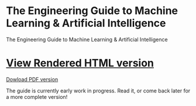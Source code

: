 # The Engineering Guide to Machine Learning & Artificial Intelligence
The Engineering Guide to Machine Learning &amp; Artificial Intelligence


[View Rendered HTML version](http://real-ai.github.io/ml-guide)
===

[Dowload PDF version](https://github.com/real-ai/ml-guide/raw/master/guide.pdf)

The guide is currently early work in progress. 
Read it, or come back later for a more complete version!


